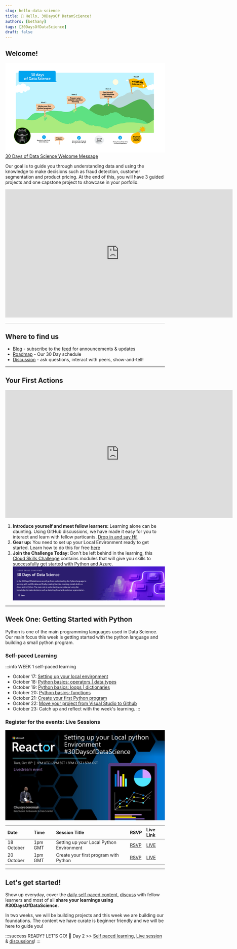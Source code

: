```yaml
---
slug: hello-data-science
title: 🔎 Hello, 30DaysOf DatanScience!
authors: [bethany]
tags: [30DaysOfDataScience]
draft: false
---
```



<head>
  <meta name="twitter:url" content="https://microsoft.github.io/30daysof/docs/roadmaps/data-science" />
  <meta name="twitter:title" content="30DaysOfDataScience Kick-Off" />
  <meta name="twitter:description" content="Join us for #30DaysOfLearning initiatives that take you from fundamental concepts to functional code to cloud deployment!" />
  <meta name="twitter:image" content="https://microsoft.github.io/30daysof/assets/images/fusion-f731f3ccac8a8ee153416f249d058b46.png" />
  <meta name="twitter:card" content="summary_large_image" />
  <meta name="twitter:creator" content="@nitya" />
  <meta name="twitter:site" content="@AzureAdvocates" /> 
  <link rel="canonical" href="https://aka.ms/http://aka.ms/30DaysDataScience" />
</head>

## Welcome! 

![30 Days of Data Science Roadmap](./img/roadmap.png)
[30 Days of Data Science Welcome Message](https://aka.ms/http://aka.ms/30DaysDataScience)

Our goal is to guide you through understanding data and using the knowledge to make decisions such as fraud detection, customer segmentation and product pricing. At the end of this, you will have 3 guided projects and one capstone project to showcase in your porfolio.
<iframe width="718" height="404" src="https://www.youtube.com/embed/Vykf7q-IJ2E" title="Welcome to the 30 Days of Data Science" frameborder="0" allow="accelerometer; autoplay; clipboard-write; encrypted-media; gyroscope; picture-in-picture" allowfullscreen></iframe>

---

## Where to find us

 * [Blog](/blog) - subscribe to the [feed](/blog/rss.xml) for announcements & updates
 * [Roadmap](/docs/roadmaps/data-science) - Our 30 Day schedule
 * [Discussion](https://aka.ms/30DS-Discuss) - ask questions, interact with peers, show-and-tell!

 ---

## Your First Actions
 <iframe width="718" height="404" src="https://www.youtube.com/embed/CeYWvmaJwdI" title="All about GitHub Discussions" frameborder="0" allow="accelerometer; autoplay; clipboard-write; encrypted-media; gyroscope; picture-in-picture" allowfullscreen></iframe>
 

1. **Introduce yourself and meet fellow learners:** Learning alone can be daunting. Using GitHub discussions, we have made it easy for you to interact and learn with fellow particants. [Drop in and say Hi!](https://aka.ms/30DS-Discuss)  
1. **Gear up:** You need to set up your Local Environment ready to get started. Learn how to do this for free [here](https://youtu.be/6pMvovj7KbE)
1. **Join the Challenge Today:** Don't be left behind in the learning, this [Cloud Skills Challenge](https://aka.ms/30DS-challenge) contains modules that will give you skills to successfully get started with Python and Azure.
![Cloud Skills Challenge](img/CSC-30DS.png)

---

## Week One: Getting Started with Python
Python is one of the main programming languages used in Data Science. Our main focus this week is getting started with the python language and building a small python program.

### Self-paced Learning
:::info WEEK 1 self-paced learning
* October 17: [Setting up your local environment](https://youtu.be/6pMvovj7KbE)
* October 18: [Python basics: operators | data types](https://aka.ms/py4beginners)
* October 19: [Python basics: loops | dictionaries](https://aka.ms/py4beginners)
* October 20: [Python basics: functions](https://aka.ms/py4beginners)
* October 21: [Create your first Python program](https://aka.ms/pyBMI)
* October 22: [Move your project from Visual Studio to Github](https://youtu.be/Zxs1eK2acLk)
* October 23: Catch up and reflect with the week's learning.
:::

### Register for the events: Live Sessions
![Event on 18 Oct](img/localenv.jpg)

| Date | Time | Session Title | RSVP | Live Link |
|:---|:---|:---|:---| :---| 
|18 October | 1pm GMT | Setting up your Local Python Environment | [RSVP](https://developer.microsoft.com/en-us/reactor/events/17357/?WT.mc_id=academic-78742-bethanycheum) | [LIVE](https://aka.ms/30DaysofDataScienceLIVE) |
| 20 October | 1pm GMT | Create your first program with Python | [RSVP](https://developer.microsoft.com/en-us/reactor/events/17358/?WT.mc_id=academic-78742-bethanycheum) | [LIVE](https://aka.ms/30DaysofDataScienceLIVE) |

---

## Let's get started!
Show up everyday, cover the [daily self paced content](/docs/roadmaps/data-science), [discuss](https://aka.ms/30DS-Discuss) with fellow learners and most of all **share your learnings using #30DaysOfDataScience.**

In two weeks, we will be building projects and this week we are building our foundations. The content we have curate is beginner friendly and we will be here to guide you!

:::success READY? LET'S GO! 🎉
Day 2 >> [Self paced learning](/docs/roadmaps/data-science), [Live session](https://aka.ms/30DaysofDataScienceLIVE) & [discussions](https://aka.ms/30DS-Discuss)!
:::